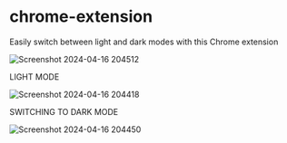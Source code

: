 # chrome-extension
Easily switch between light and dark modes with this Chrome extension

![Screenshot 2024-04-16 204512](https://github.com/amitsingh114/chrome-extension/assets/161166868/48c1329b-0d2c-4c29-ac24-1234b65fed26)

LIGHT MODE 

![Screenshot 2024-04-16 204418](https://github.com/amitsingh114/chrome-extension/assets/161166868/b13f0a88-f771-42d8-804c-45bf2853531d)


SWITCHING TO DARK MODE


![Screenshot 2024-04-16 204450](https://github.com/amitsingh114/chrome-extension/assets/161166868/6532c149-911e-42fc-94ef-cfaa6b8a3303)



